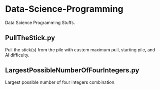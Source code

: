 # Data-Science-Programming
Data Science Programming Stuffs.

## PullTheStick.py
Pull the stick(s) from the pile with custom maximum pull, starting pile, and AI difficulty.

## LargestPossibleNumberOfFourIntegers.py
Largest possible number of four integers combination.
